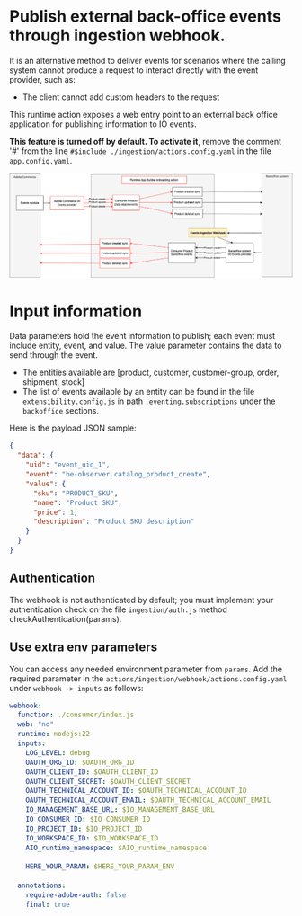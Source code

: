 # Publish external back-office events through ingestion webhook.

It is an alternative method to deliver events for scenarios where the calling system cannot produce a request to interact directly with the event provider, such as:

- The client cannot add custom headers to the request

This runtime action exposes a web entry point to an external back office application for publishing information to IO events.

**This feature is turned off by default. To activate it**, remove the comment '#' from the line `#$include ./ingestion/actions.config.yaml` in the file `app.config.yaml`.

![Alt text](BackofficeEventsIngestionWebhook.png "Title")

# Input information

Data parameters hold the event information to publish; each event must include entity, event, and value. The value parameter contains the data to send through the event.

- The entities available are [product, customer, customer-group, order, shipment, stock]
- The list of events available by an entity can be found in the file `extensibility.config.js` in path `.eventing.subscriptions` under the `backoffice` sections.

Here is the payload JSON sample:

```json
{
  "data": {
    "uid": "event_uid_1",
    "event": "be-observer.catalog_product_create",
    "value": {
      "sku": "PRODUCT_SKU",
      "name": "Product SKU",
      "price": 1,
      "description": "Product SKU description"
    }
  }
}
```

## Authentication

The webhook is not authenticated by default; you must implement your authentication check on the file `ingestion/auth.js` method checkAuthentication(params).

## Use extra env parameters

You can access any needed environment parameter from `params`. Add the required parameter in the `actions/ingestion/webhook/actions.config.yaml` under `webhook -> inputs` as follows:

```yaml
webhook:
  function: ./consumer/index.js
  web: "no"
  runtime: nodejs:22
  inputs:
    LOG_LEVEL: debug
    OAUTH_ORG_ID: $OAUTH_ORG_ID
    OAUTH_CLIENT_ID: $OAUTH_CLIENT_ID
    OAUTH_CLIENT_SECRET: $OAUTH_CLIENT_SECRET
    OAUTH_TECHNICAL_ACCOUNT_ID: $OAUTH_TECHNICAL_ACCOUNT_ID
    OAUTH_TECHNICAL_ACCOUNT_EMAIL: $OAUTH_TECHNICAL_ACCOUNT_EMAIL
    IO_MANAGEMENT_BASE_URL: $IO_MANAGEMENT_BASE_URL
    IO_CONSUMER_ID: $IO_CONSUMER_ID
    IO_PROJECT_ID: $IO_PROJECT_ID
    IO_WORKSPACE_ID: $IO_WORKSPACE_ID
    AIO_runtime_namespace: $AIO_runtime_namespace

    HERE_YOUR_PARAM: $HERE_YOUR_PARAM_ENV

  annotations:
    require-adobe-auth: false
    final: true
```
